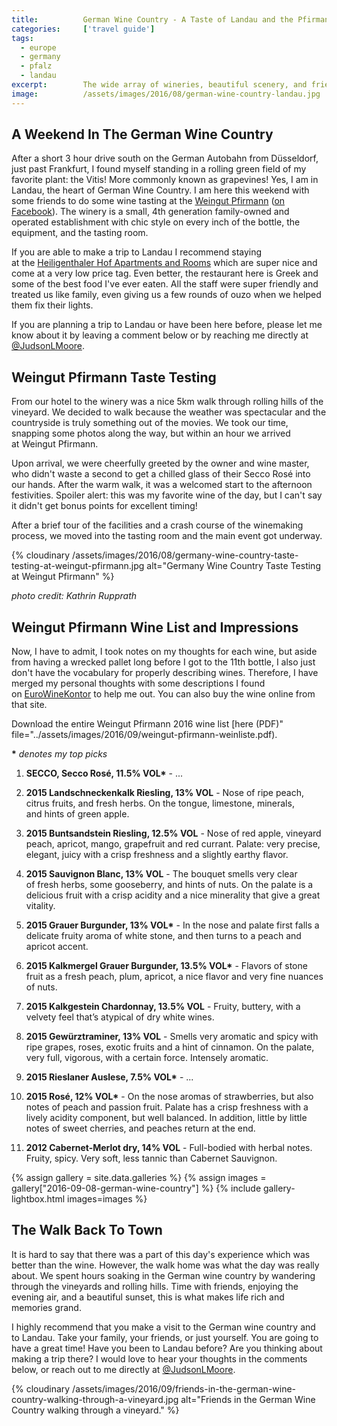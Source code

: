 ```yaml
---
title:			German Wine Country - A Taste of Landau and the Pfirmann Weingut
categories:		['travel guide']
tags: 
  - europe
  - germany
  - pfalz
  - landau
excerpt:		The wide array of wineries, beautiful scenery, and friendly wine masters make German Wine Country a must-taste destination.
image:			/assets/images/2016/08/german-wine-country-landau.jpg
---
```


## A Weekend In The German Wine Country

After a short 3 hour drive south on the German Autobahn from Düsseldorf, just past Frankfurt, I found myself standing in a rolling green field of my favorite plant: the Vitis! More commonly known as grapevines! Yes, I am in Landau, the heart of German Wine Country. I am here this weekend with some friends to do some wine tasting at the [Weingut Pfirmann](https://www.weingut-pfirmann.de/) ([on Facebook](https://www.facebook.com/Weingut.Pfirmann/)). The winery is a small, 4th generation family-owned and operated establishment with chic style on every inch of the bottle, the equipment, and the tasting room.

If you are able to make a trip to Landau I recommend staying at the [Heiligenthaler Hof Apartments and Rooms](https://www.apartmenthaus-heiligenthaler-hof.de/) which are super nice and come at a very low price tag. Even better, the restaurant here is Greek and some of the best food I've ever eaten. All the staff were super friendly and treated us like family, even giving us a few rounds of ouzo when we helped them fix their lights.

If you are planning a trip to Landau or have been here before, please let me know about it by leaving a comment below or by reaching me directly at [@JudsonLMoore](https://twitter.com/judsonlmoore).

## Weingut Pfirmann Taste Testing

From our hotel to the winery was a nice 5km walk through rolling hills of the vineyard. We decided to walk because the weather was spectacular and the countryside is truly something out of the movies. We took our time, snapping some photos along the way, but within an hour we arrived at Weingut Pfirmann.

Upon arrival, we were cheerfully greeted by the owner and wine master, who didn't waste a second to get a chilled glass of their Secco Rosé into our hands. After the warm walk, it was a welcomed start to the afternoon festivities. Spoiler alert: this was my favorite wine of the day, but I can't say it didn't get bonus points for excellent timing!

After a brief tour of the facilities and a crash course of the winemaking process, we moved into the tasting room and the main event got underway.

{% cloudinary /assets/images/2016/08/germany-wine-country-taste-testing-at-weingut-pfirmann.jpg alt="Germany Wine Country Taste Testing at Weingut Pfirmann" %}

_photo credit: Kathrin Rupprath_

## Weingut Pfirmann Wine List and Impressions

Now, I have to admit, I took notes on my thoughts for each wine, but aside from having a wrecked pallet long before I got to the 11th bottle, I also just don't have the vocabulary for properly describing wines. Therefore, I have merged my personal thoughts with some descriptions I found on [EuroWineKontor](https://euroweinkontor.de/de/shop/winzershop/pfirmann/) to help me out. You can also buy the wine online from that site.

Download the entire Weingut Pfirmann 2016 wine list [here (PDF)" file="../assets/images/2016/09/weingut-pfirmann-weinliste.pdf).

**\*** *denotes my top picks*

1. **SECCO, Secco Rosé, 11.5% VOL\*** - ...

2. **2015 Landschneckenkalk Riesling, 13% VOL** - Nose of ripe peach, citrus fruits, and fresh herbs. On the tongue, limestone, minerals, and hints of green apple.

3. **2015 Buntsandstein Riesling, 12.5% VOL** - Nose of red apple, vineyard peach, apricot, mango, grapefruit and red currant. Palate: very precise, elegant, juicy with a crisp freshness and a slightly earthy flavor.

4. **2015 Sauvignon Blanc, 13% VOL** - The bouquet smells very clear of fresh herbs, some gooseberry, and hints of nuts. On the palate is a delicious fruit with a crisp acidity and a nice minerality that give a great vitality.

5. **2015 Grauer Burgunder, 13% VOL\*** - In the nose and palate first falls a delicate fruity aroma of white stone, and then turns to a peach and apricot accent.

6. **2015 Kalkmergel Grauer Burgunder, 13.5% VOL\*** - Flavors of stone fruit as a fresh peach, plum, apricot, a nice flavor and very fine nuances of nuts.

7. **2015 Kalkgestein Chardonnay, 13.5% VOL** - Fruity, buttery, with a velvety feel that’s atypical of dry white wines.

8. **2015 Gewürztraminer, 13% VOL** - Smells very aromatic and spicy with ripe grapes, roses, exotic fruits and a hint of cinnamon. On the palate, very full, vigorous, with a certain force. Intensely aromatic.

9. **2015 Rieslaner Auslese, 7.5% VOL\*** - ...

10. **2015 Rosé, 12% VOL\*** - On the nose aromas of strawberries, but also notes of peach and passion fruit. Palate has a crisp freshness with a lively acidity component, but well balanced. In addition, little by little notes of sweet cherries, and peaches return at the end.

11. **2012 Cabernet-Merlot dry, 14% VOL** - Full-bodied with herbal notes. Fruity, spicy. Very soft, less tannic than Cabernet Sauvignon.

{% assign gallery = site.data.galleries %}
{% assign images = gallery["2016-09-08-german-wine-country"] %}
{% include gallery-lightbox.html images=images %}

## The Walk Back To Town

It is hard to say that there was a part of this day's experience which was better than the wine. However, the walk home was what the day was really about. We spent hours soaking in the German wine country by wandering through the vineyards and rolling hills. Time with friends, enjoying the evening air, and a beautiful sunset, this is what makes life rich and memories grand.

I highly recommend that you make a visit to the German wine country and to Landau. Take your family, your friends, or just yourself. You are going to have a great time! Have you been to Landau before? Are you thinking about making a trip there? I would love to hear your thoughts in the comments below, or reach out to me directly at [@JudsonLMoore](https://twitter.com/judsonlmoore).

{% cloudinary /assets/images/2016/09/friends-in-the-german-wine-country-walking-through-a-vineyard.jpg alt="Friends in the German Wine Country walking through a vineyard." %}
